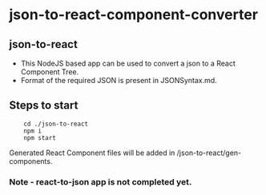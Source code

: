# json-to-react-component-converter

## json-to-react
- This NodeJS based app can be used to convert a json to a React Component Tree.
- Format of the required JSON is present in JSONSyntax.md.

## Steps to start
```
    cd ./json-to-react
    npm i
    npm start
```
  
Generated React Component files will be added in /json-to-react/gen-components.

### Note - react-to-json app is not completed yet.
